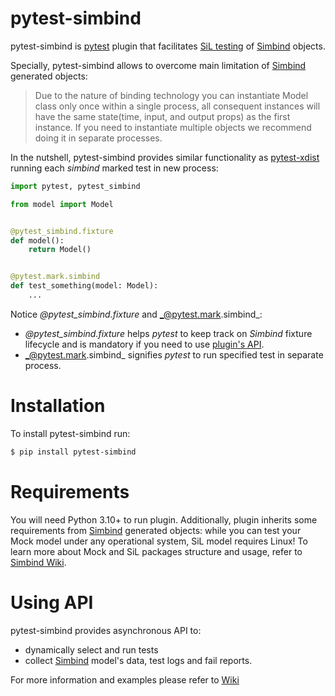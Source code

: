 # pytest-simbind

pytest-simbind is [pytest](https://docs.pytest.org/en/latest/contents.html) plugin that
facilitates [SiL testing](https://de.wikipedia.org/wiki/Software_in_the_Loop)
of [Simbind](https://github.com/swag-engineering/simbind-cli) objects.

Specially, pytest-simbind allows to overcome main limitation
of [Simbind](https://github.com/swag-engineering/simbind-cli) generated objects:
> Due to the nature of binding technology you can instantiate Model class only once within a single process, all
> consequent instances will have the same state(time, input, and output props) as the first instance. If you need to
> instantiate multiple objects we recommend doing it in separate processes.  


In the nutshell, pytest-simbind provides similar functionality
as [pytest-xdist](https://github.com/pytest-dev/pytest-xdist) running each _simbind_ marked test in new process:

```python
import pytest, pytest_simbind

from model import Model


@pytest_simbind.fixture
def model():
    return Model()


@pytest.mark.simbind
def test_something(model: Model):
    ...
```

Notice _@pytest_simbind.fixture_ and _@pytest.mark.simbind_:

- _@pytest_simbind.fixture_ helps _pytest_ to keep track on _Simbind_ fixture lifecycle and is mandatory if you need to
  use [plugin's API](#using-api).
- _@pytest.mark.simbind_ signifies _pytest_ to run specified test in separate process.

# Installation

To install pytest-simbind run:

```bash
$ pip install pytest-simbind
```

# Requirements

You will need Python 3.10+ to run plugin. Additionally, plugin inherits some requirements
from [Simbind](https://github.com/swag-engineering/simbind-cli) generated objects: while you can test
your Mock model under any operational system, SiL model requires Linux! To learn more about Mock and SiL packages
structure and usage, refer
to [Simbind Wiki](https://github.com/swag-engineering/simbind-cli/wiki/Python-Package-Structure).

# Using API

pytest-simbind provides asynchronous API to:

- dynamically select and run tests
- collect [Simbind](https://github.com/swag-engineering/simbind-cli) model's data, test logs and fail reports.

For more information and examples please refer
to [Wiki](https://github.com/swag-engineering/pytest-simbind/wiki/API-Usage)